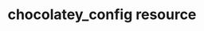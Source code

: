 ---
resource_reference: true
common_resource_functionality_multiple_packages: false
common_resource_functionality_resources_common_windows_security: false
cookbook_file_specificity: false
debug_recipes_chef_shell: false
handler_custom: false
handler_types: false
nameless_apt_update: false
nameless_build_essential: false
properties_multiple_packages: false
properties_resources_common_windows_security: false
properties_shortcode: 
ps_credential_helper: false
registry_key: false
remote_directory_recursive_directories: false
remote_file_prevent_re_downloads: false
remote_file_unc_path: false
resource_directory_recursive_directories: false
resource_package_options: false
resources_common_atomic_update: false
resources_common_guard_interpreter: false
resources_common_guards: true
resources_common_notification: true
resources_common_properties: true
ruby_style_basics_chef_log: false
syntax_shortcode: 
template_requirements: false
unit_file_verification: false
title: chocolatey_config resource
resource: chocolatey_config
aliases:
- "/resource_chocolatey_config.html"
menu:
  infra:
    title: chocolatey_config
    identifier: chef_infra/cookbook_reference/resources/chocolatey_config chocolatey_config
    parent: chef_infra/cookbook_reference/resources
resource_description_list:
- markdown: Use the **chocolatey_config** resource to add or remove Chocolatey configuration
    keys.
resource_new_in: '14.3'
syntax_full_code_block: |-
  chocolatey_config 'name' do
    config_key      String # default value: 'name' unless specified
    value           String
    action          Symbol # defaults to :set if not specified
  end
syntax_properties_list: 
syntax_full_properties_list:
- "`chocolatey_config` is the resource."
- "`name` is the name given to the resource block."
- "`action` identifies which steps Chef Infra Client will take to bring the node into
  the desired state."
- "`config_key` and `value` are the properties available to this resource."
actions_list:
  :nothing:
    shortcode: resources_common_actions_nothing.md
  :set:
    markdown: Default. Sets a Chocolatey config value.
  :unset:
    markdown: Unsets a Chocolatey config value.
properties_list:
- property: config_key
  ruby_type: String
  required: false
  default_value: The resource block's name
  description_list:
  - markdown: An optional property to set the config key name if it differs from the
      resource block's name.
- property: value
  ruby_type: String
  required: false
  description_list:
  - markdown: The value to set.
examples: "**Set the Chocolatey cacheLocation config**:\n\n```ruby\nchocolatey_config
  'Set cacheLocation config' do\n  config_key 'cacheLocation'\n  value 'C:\temp\boco'\nend\n```\n\n**Unset
  a Chocolatey config**:\n\n```ruby\nchocolatey_config 'BogusConfig' do\n  action
  :unset\nend\n```\n"
---